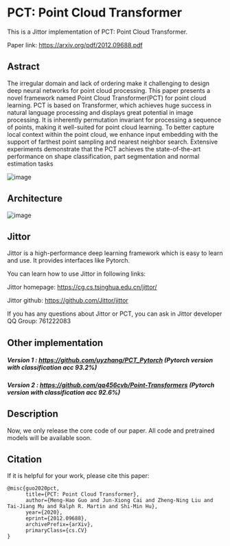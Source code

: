 # PCT: Point Cloud Transformer

This is a Jittor implementation of PCT: Point Cloud Transformer.

Paper link: https://arxiv.org/pdf/2012.09688.pdf

## Astract


The irregular domain and lack of ordering make it challenging to design deep neural networks for point cloud processing. This paper presents a novel framework named Point Cloud Transformer(PCT) for point cloud learning. PCT is based on Transformer, which achieves huge success in natural language processing and displays great potential in image processing. It is inherently permutation invariant for processing a sequence of points, making it well-suited for point cloud learning. To better capture local context within the point cloud, we enhance input embedding with the support of farthest point sampling and nearest neighbor search. Extensive experiments demonstrate that the PCT achieves the state-of-the-art performance on shape classification, part segmentation and normal estimation tasks


![image](https://github.com/MenghaoGuo/PCT/blob/main/imgs/attention.png)


## Architecture


![image](https://github.com/MenghaoGuo/PCT/blob/main/imgs/architecture.png)



## Jittor

Jittor is a  high-performance deep learning framework which is easy to learn and use. It provides interfaces like Pytorch.

You can learn how to use Jittor in following links:

Jittor homepage:  https://cg.cs.tsinghua.edu.cn/jittor/

Jittor github:  https://github.com/Jittor/jittor

If you has any questions about Jittor or PCT, you can ask in Jittor developer QQ Group: 761222083

## Other implementation

##### Version 1 : https://github.com/uyzhang/PCT_Pytorch (Pytorch version with classification acc 93.2%)
##### Version 2 : https://github.com/qq456cvb/Point-Transformers (Pytorch version with classification acc 92.6%)


## Description


Now, we only release the core code of our paper. All code and pretrained models will be available soon.

## Citation

If it is helpful for your work, please cite this paper:
```
@misc{guo2020pct,
      title={PCT: Point Cloud Transformer}, 
      author={Meng-Hao Guo and Jun-Xiong Cai and Zheng-Ning Liu and Tai-Jiang Mu and Ralph R. Martin and Shi-Min Hu},
      year={2020},
      eprint={2012.09688},
      archivePrefix={arXiv},
      primaryClass={cs.CV}
}
```
